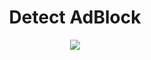 <h1 align="center">Detect AdBlock</h1>
<p align="center">
  <img src="https://user-images.githubusercontent.com/73148019/129638367-f60dc86d-a364-45ab-a0b1-37d3b5637e64.png">
</p>
